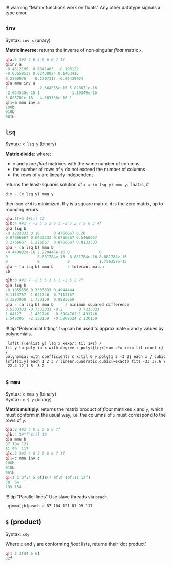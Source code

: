 !!! warning "Matrix functions work on floats"
    Any other datatype signals a type error.

## `inv`

Syntax: `inv x` (unary)

**Matrix inverse**: returns the inverse of non-singular _float_ matrix `x`.
```q
q)a:3 3#2 4 8 3 5 6 0 7 1f
q)inv a
-0.4512195  0.6341463  -0.195122
-0.03658537 0.02439024 0.1463415
0.2560976   -0.1707317 -0.02439024
q)a mmu inv a
1             -2.664535e-15 5.828671e-16
-2.664535e-15 1             -1.19349e-15
3.885781e-16  -4.163336e-16 1
q)1=a mmu inv a
100b
010b
001b
```


`lsq`
-----

Syntax: `x lsq y` (binary)

**Matrix divide**: where: 

- `x` and `y` are _float_ matrixes with the same number of columns
- the number of rows of `y` do not exceed the number of columns
- the rows of `y` are linearly independent

returns the least-squares solution of `x = (x lsq y) mmu y`. That is, if
```q
d:x - (x lsq y) mmu y
```
then `sum d*d` is minimized. If `y` is a square matrix, `d` is the zero matrix, up to rounding errors.
```q
q)a:1f+3 4#til 12
q)b:4 4#2 7 -2 5 5 3 6 1 -2 5 2 7 5 0 3 4f
q)a lsq b
-0.1233333 0.16      0.4766667 0.28
0.07666667 0.6933333 0.6766667 0.5466667
0.2766667  1.226667  0.8766667 0.8133333
q)a - (a lsq b) mmu b
-4.440892e-16 2.220446e-16 0             0
0             8.881784e-16 -8.881784e-16 8.881784e-16
0             0            0             1.776357e-15
q)a ~ (a lsq b) mmu b      / tolerant match
1b

q)b:3 4#2 7 -2 5 5 3 6 1 -2 5 2 7f
q)a lsq b
-0.1055556 0.3333333 0.4944444
0.1113757  1.031746  0.7113757
0.3283069  1.730159  0.9283069
q)a - (a lsq b) mmu b     / minimum squared difference
0.5333333 -0.7333333 -0.2       0.7333333
1.04127   -1.431746  -0.3904762 1.431746
1.549206  -2.130159  -0.5809524 2.130159
```

!!! tip "Polynomial fitting"
    `lsq` can be used to approximate `x` and `y` values by polynomials.
    <pre><code class="language-q">
    lsfit:{(enlist y) lsq x xexp/: til 1+z} / fit y to poly in x with degree z
    poly:{[c;x]sum c*x xexp til count c}    / polynomial with coefficients c
    x:til 6
    y:poly[1 5 -3 2] each x   / cubic
    lsfit[x;y] each 1 2 3     / linear,quadratic,cubic(=exact) fits
    -33 37.6
    7 -22.4 12
    1 5 -3 2
    </code></pre>

## `$` `mmu`

Syntax: `x mmu y` (binary)  
Syntax: `x $ y` (binary)

**Matrix multiply**: returns the matrix product of _float_ matrixes `x` and `y`, which must conform in the usual way, i.e. the columns of `x` must correspond to the rows of `y`.
```q
q)a:2 4#2 4 8 3 5 6 0 7f
q)b:4 3#"f"$til 12
q)a mmu b
87 104 121
81 99  117
q)c:3 3#2 4 8 3 5 6 0 7 1f
q)1=c mmu inv c
100b
010b
001b
q)(1 2 3f;4 5 6f)$(7 8f;9 10f;11 12f)
58  64
139 154
```

!!! tip "Parallel lines"
    Use slave threads via `peach`.
    <pre><code class="language-q">
    q)mmu[;b]peach a
    87 104 121
    81 99  117
    </code></pre>

## `$` (product)

Syntax: `x$y`

Where `x` and `y` are conforming _float_ lists, returns their ‘dot product’.
```q
q)1 2 3f$4 5 6f
32f
```
